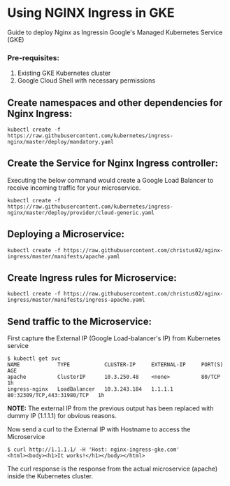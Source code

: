 # Using NGINX Ingress in GKE

Guide to deploy Nginx as Ingressin Google's Managed Kubernetes Service (GKE)

### Pre-requisites:

1. Existing GKE Kubernetes cluster
2. Google Cloud Shell with necessary permissions

## Create namespaces and other dependencies for Nginx Ingress:

```
kubectl create -f https://raw.githubusercontent.com/kubernetes/ingress-nginx/master/deploy/mandatory.yaml
```

## Create the Service for Nginx Ingress controller:

Executing the below command would create a Google Load Balancer to receive incoming traffic for your microservice.

```
kubectl create -f https://raw.githubusercontent.com/kubernetes/ingress-nginx/master/deploy/provider/cloud-generic.yaml
```

## Deploying a Microservice:

```
kubectl create -f https://raw.githubusercontent.com/christus02/nginx-ingress/master/manifests/apache.yaml
```

## Create Ingress rules for Microservice:

```
kubectl create -f https://raw.githubusercontent.com/christus02/nginx-ingress/master/manifests/ingress-apache.yaml
```


## Send traffic to the Microservice:

First capture the External IP (Google Load-balancer's IP) from Kubernetes service

```
$ kubectl get svc
NAME            TYPE           CLUSTER-IP     EXTERNAL-IP     PORT(S)                      AGE
apache          ClusterIP      10.3.250.48    <none>          80/TCP                       1h
ingress-nginx   LoadBalancer   10.3.243.184   1.1.1.1         80:32309/TCP,443:31980/TCP   1h
```

**NOTE:**
The external IP from the previous output has been replaced with dummy IP (1.1.1.1) for obvious reasons.

Now send a curl to the External IP with Hostname to access the Microservice

```
$ curl http://1.1.1.1/ -H 'Host: nginx-ingress-gke.com'
<html><body><h1>It works!</h1></body></html>
```

The curl response is the response from the actual microservice (apache) inside the Kubernetes cluster. 
